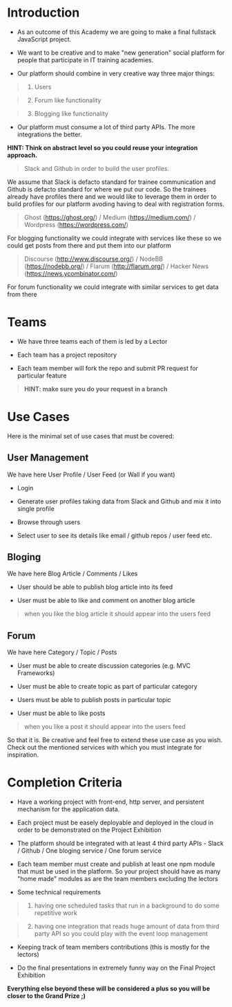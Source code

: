 # Introduction 

* As an outcome of this Academy we are going to make a final fullstack JavaScript project. 

* We want to be creative and to make "new generation" social platform for people that participate in IT training academies.

* Our platform should combine in very creative way three major things:

> 1. Users

> 2. Forum like functionality 

> 3. Blogging like functionality

* Our platform must consume a lot of third party APIs. The more integrations the better. 

**HINT: Think on abstract level so you could reuse your integration approach.**

> Slack and Github in order to build the user profiles. 

We assume that Slack is defacto standard for trainee communication and Github is defacto standard for where we put our code. So the trainees already have profiles there and we would like to leverage them in order to build profiles for our platform avoding having to deal with registration forms.

> Ghost (https://ghost.org/) / Medium (https://medium.com/) / Wordpress (https://wordpress.com/)

For blogging functionality we could integrate with services like these so we could get posts from there and put them into our platform

> Discourse (http://www.discourse.org/) / NodeBB (https://nodebb.org/) / Flarum (http://flarum.org/) / Hacker News (https://news.ycombinator.com/)

For forum functionality we could integrate with similar services to get data from there


# Teams 

* We have three teams each of them is led by a Lector

* Each team has a project repository

* Each team member will fork the repo and submit PR request for particular feature 

> **HINT: make sure you do your request in a branch**


# Use Cases 

Here is the minimal set of use cases that must be covered:

## User Management 

We have here User Profile / User Feed (or Wall if you want)

* Login 

* Generate user profiles taking data from Slack and Github and mix it into single profile

* Browse through users 

* Select user to see its details like email / github repos / user feed etc.

## Bloging 

We have here Blog Article / Comments / Likes

* User should be able to publish blog article into its feed

* User must be able to like and comment on another blog article

> when you like the blog article it should appear into the users feed 

## Forum

We have here Category / Topic / Posts 

* User must be able to create discussion categories (e.g. MVC Frameworks)

* User must be able to create topic as part of particular category

* Users must be able to publish posts in particular topic

* User must be able to like posts

> when you like a post it should appear into the users feed 


So that it is. Be creative and feel free to extend these use case as you wish. Check out the mentioned services with which you must integrate for inspiration.


# Completion Criteria

* Have a working project with front-end, http server, and persistent mechanism for the application data.

* Each project must be easely deployable and deployed in the cloud in order to be demonstrated on the Project Exhibition

* The platform should be integrated with at least 4 third party APIs - Slack / Github / One bloging service / One forum service

* Each team member must create and publish at least one npm module that must be used in the platform. So your project should have as many "home made" modules as are the team members excluding the lectors

* Some technical requirements 

> 1) having one scheduled tasks that run in a background to do some repetitive work

> 2) having one integration that reads huge amount of data from third party API so you could play with the event loop management  

* Keeping track of team members contributions (this is mostly for the lectors)

* Do the final presentations in extremely funny way on the Final Project Exhibition


**Everything else beyond these will be considered a plus so you will be closer to the Grand Prize ;)**
